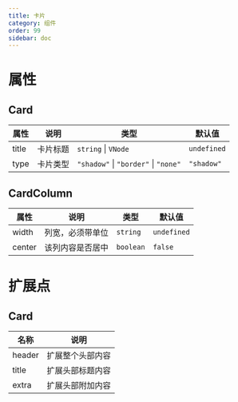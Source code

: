 ```yaml
---
title: 卡片
category: 组件
order: 99 
sidebar: doc
---
```


# 属性

## Card

| 属性 | 说明 | 类型 | 默认值 |
| --- | --- | --- | --- |
| title | 卡片标题 | `string` &#124; `VNode` | `undefined` | 
| type | 卡片类型 | `"shadow"` &#124; `"border"` &#124; `"none"` | `"shadow"` |

## CardColumn

| 属性 | 说明 | 类型 | 默认值 |
| --- | --- | --- | --- |
| width | 列宽，必须带单位 | `string` | `undefined` |
| center | 该列内容是否居中 | `boolean` | `false` |

# 扩展点

## Card

| 名称 | 说明 |
| --- | --- |
| header | 扩展整个头部内容 |
| title | 扩展头部标题内容 |
| extra | 扩展头部附加内容 |
